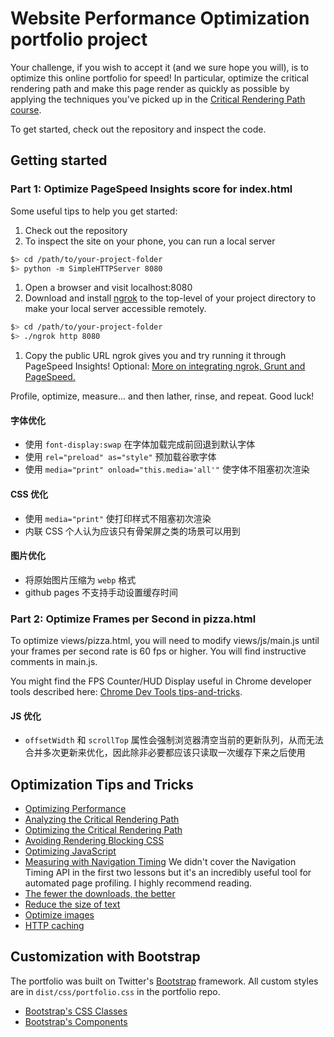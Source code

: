 # Website Performance Optimization portfolio project

Your challenge, if you wish to accept it (and we sure hope you will), is to optimize this online portfolio for speed! In particular, optimize the critical rendering path and make this page render as quickly as possible by applying the techniques you've picked up in the [Critical Rendering Path course](https://www.udacity.com/course/ud884).

To get started, check out the repository and inspect the code.

## Getting started

### Part 1: Optimize PageSpeed Insights score for index.html

Some useful tips to help you get started:

1. Check out the repository
1. To inspect the site on your phone, you can run a local server

```bash
$> cd /path/to/your-project-folder
$> python -m SimpleHTTPServer 8080
```

1. Open a browser and visit localhost:8080
1. Download and install [ngrok](https://ngrok.com/) to the top-level of your project directory to make your local server accessible remotely.

```bash
$> cd /path/to/your-project-folder
$> ./ngrok http 8080
```

1. Copy the public URL ngrok gives you and try running it through PageSpeed Insights! Optional: [More on integrating ngrok, Grunt and PageSpeed.](http://www.jamescryer.com/2014/06/12/grunt-pagespeed-and-ngrok-locally-testing/)

Profile, optimize, measure... and then lather, rinse, and repeat. Good luck!

#### 字体优化

- 使用 `font-display:swap` 在字体加载完成前回退到默认字体
- 使用 `rel="preload" as="style"` 预加载谷歌字体
- 使用 `media="print" onload="this.media='all'"` 使字体不阻塞初次渲染

#### CSS 优化

- 使用 `media="print"` 使打印样式不阻塞初次渲染
- 内联 CSS 个人认为应该只有骨架屏之类的场景可以用到

#### 图片优化

- 将原始图片压缩为 `webp` 格式
- github pages 不支持手动设置缓存时间

### Part 2: Optimize Frames per Second in pizza.html

To optimize views/pizza.html, you will need to modify views/js/main.js until your frames per second rate is 60 fps or higher. You will find instructive comments in main.js.

You might find the FPS Counter/HUD Display useful in Chrome developer tools described here: [Chrome Dev Tools tips-and-tricks](https://developer.chrome.com/devtools/docs/tips-and-tricks).

#### JS 优化

- `offsetWidth` 和 `scrollTop` 属性会强制浏览器清空当前的更新队列，从而无法合并多次更新来优化，因此除非必要都应该只读取一次缓存下来之后使用

## Optimization Tips and Tricks

- [Optimizing Performance](https://developers.google.com/web/fundamentals/performance/)
- [Analyzing the Critical Rendering Path](https://developers.google.com/web/fundamentals/performance/critical-rendering-path/analyzing-crp.html)
- [Optimizing the Critical Rendering Path](https://developers.google.com/web/fundamentals/performance/critical-rendering-path/optimizing-critical-rendering-path.html)
- [Avoiding Rendering Blocking CSS](https://developers.google.com/web/fundamentals/performance/critical-rendering-path/render-blocking-css.html)
- [Optimizing JavaScript](https://developers.google.com/web/fundamentals/performance/critical-rendering-path/adding-interactivity-with-javascript.html)
- [Measuring with Navigation Timing](https://developers.google.com/web/fundamentals/performance/critical-rendering-path/measure-crp.html) We didn't cover the Navigation Timing API in the first two lessons but it's an incredibly useful tool for automated page profiling. I highly recommend reading.
- [The fewer the downloads, the better](https://developers.google.com/web/fundamentals/performance/optimizing-content-efficiency/eliminate-downloads.html)
- [Reduce the size of text](https://developers.google.com/web/fundamentals/performance/optimizing-content-efficiency/optimize-encoding-and-transfer.html)
- [Optimize images](https://developers.google.com/web/fundamentals/performance/optimizing-content-efficiency/image-optimization.html)
- [HTTP caching](https://developers.google.com/web/fundamentals/performance/optimizing-content-efficiency/http-caching.html)

## Customization with Bootstrap

The portfolio was built on Twitter's [Bootstrap](http://getbootstrap.com) framework. All custom styles are in `dist/css/portfolio.css` in the portfolio repo.

- [Bootstrap's CSS Classes](http://getbootstrap.com/css/)
- [Bootstrap's Components](http://getbootstrap.com/components/)
